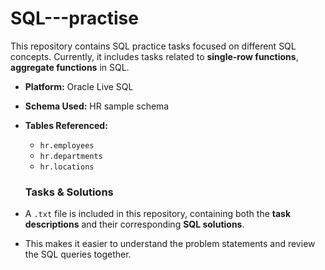 # SQL---practise
This repository contains SQL practice tasks focused on different SQL concepts.   Currently, it includes tasks related to **single-row functions**, **aggregate functions** in SQL. <br/>
- **Platform:** Oracle Live SQL  
- **Schema Used:** HR sample schema  
- **Tables Referenced:**  
  - `hr.employees`  
  - `hr.departments`  
  - `hr.locations`

  ### Tasks & Solutions  
- A `.txt` file is included in this repository, containing both the **task descriptions** and their corresponding **SQL solutions**.  
- This makes it easier to understand the problem statements and review the SQL queries together.  
